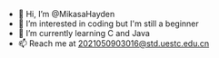 - 👋 Hi, I’m @MikasaHayden
- 👀 I’m interested in coding but I'm still a beginner
- 🌱 I’m currently learning C and Java
- 📫 Reach me at 2021050903016@std.uestc.edu.cn

<!---
MikasaHayden/MikasaHayden is a ✨ special ✨ repository because its `README.md` (this file) appears on your GitHub profile.
You can click the Preview link to take a look at your changes.
--->
